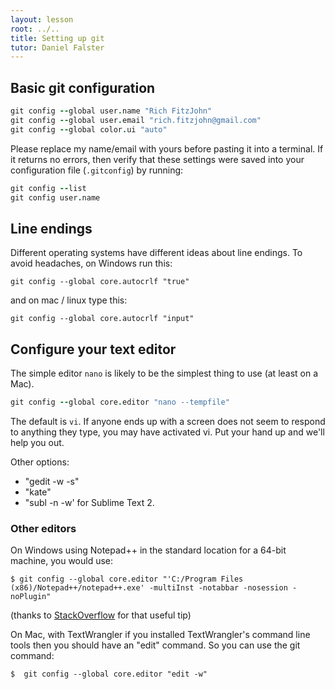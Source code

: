 ```yaml
---
layout: lesson
root: ../..
title: Setting up git
tutor: Daniel Falster
---
```


## Basic git configuration

~~~coffee
git config --global user.name "Rich FitzJohn"
git config --global user.email "rich.fitzjohn@gmail.com"
git config --global color.ui "auto"
~~~


Please replace my name/email with yours before pasting it into a terminal. If it returns no errors, then verify that these settings were saved into your configuration file (`.gitconfig`) by running:

~~~coffee
git config --list
git config user.name
~~~

## Line endings

Different operating systems have different ideas about line endings.  To avoid headaches, on Windows run this:

~~~
git config --global core.autocrlf "true"
~~~

and on mac / linux type this:

~~~
git config --global core.autocrlf "input"
~~~

## Configure your text editor

The simple editor `nano` is likely to be the simplest thing to use (at least on a Mac).


~~~coffee
git config --global core.editor "nano --tempfile" 
~~~

The default is `vi`.  If anyone ends up with a screen does not seem to respond to anything they type, you may have activated vi.  Put your hand up and we'll help you out.


Other options:
* "gedit -w -s" 
* "kate"
* "subl -n -w' for Sublime Text 2.

###  Other editors 

On Windows using Notepad++ in the standard location for a 64-bit machine, you would use:

    $ git config --global core.editor "'C:/Program Files (x86)/Notepad++/notepad++.exe' -multiInst -notabbar -nosession -noPlugin"

(thanks to [StackOverflow](http://stackoverflow.com/questions/1634161/how-do-i-use-notepad-or-other-with-msysgit/2486342#2486342)  for that useful tip)

On Mac, with TextWrangler if you installed TextWrangler's command line tools
then you should have an "edit" command. So you can use the git command:

    $  git config --global core.editor "edit -w"
